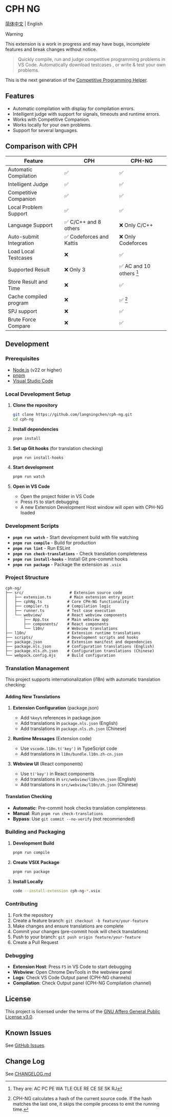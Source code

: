 # CPH NG

[简体中文](https://github.com/langningchen/cph-ng/blob/main/README.zh-CN.md) | English

> [!WARNING]  
> This extension is a work in progress and may have bugs, incomplete features
> and break changes without notice.

> Quickly compile, run and judge competitive programming problems in VS Code.
> Automatically download testcases , or write & test your own problems.

This is the next generation of the
[Competitive Programming Helper](https://github.com/agrawal-d/cph).

## Features

- Automatic compilation with display for compilation errors.
- Intelligent judge with support for signals, timeouts and runtime errors.
- Works with Competitive Companion.
- Works locally for your own problems.
- Support for several languages.

## Comparison with CPH

| Feature                 | CPH                      | CPH-NG                   |
| ----------------------- | ------------------------ | ------------------------ |
| Automatic Compilation   | ✅                       | ✅                       |
| Intelligent Judge       | ✅                       | ✅                       |
| Competitive Companion   | ✅                       | ✅                       |
| Local Problem Support   | ✅                       | ✅                       |
| Language Support        | ✅ C/C++ and 8 others    | ❌ Only C/C++            |
| Auto-submit Integration | ✅ Codeforces and Kattis | ❌ Only Codeforces       |
| Load Local Testcases    | ❌                       | ✅                       |
| Supported Result        | ❌ Only 3                | ✅ AC and 10 others [^1] |
| Store Result and Time   | ❌                       | ✅                       |
| Cache compiled program  | ❌                       | ✅ [^2]                  |
| SPJ support             | ❌                       | ✅                       |
| Brute Force Compare     | ❌                       | ✅                       |

[^1]: They are: AC PC PE WA TLE OLE RE CE SE SK RJ

[^2]:
    CPH-NG calculates a hash of the current source code. If the hash matches the
    last one, it skips the compile process to emit the running time.

## Development

### Prerequisites

- [Node.js](https://nodejs.org/) (v22 or higher)
- [pnpm](https://pnpm.io/)
- [Visual Studio Code](https://code.visualstudio.com/)

### Local Development Setup

1. **Clone the repository**

    ```bash
    git clone https://github.com/langningchen/cph-ng.git
    cd cph-ng
    ```

2. **Install dependencies**

    ```bash
    pnpm install
    ```

3. **Set up Git hooks** (for translation checking)

    ```bash
    pnpm run install-hooks
    ```

4. **Start development**

    ```bash
    pnpm run watch
    ```

5. **Open in VS Code**
    - Open the project folder in VS Code
    - Press `F5` to start debugging
    - A new Extension Development Host window will open with CPH-NG loaded

### Development Scripts

- **`pnpm run watch`** - Start development build with file watching
- **`pnpm run compile`** - Build for production
- **`pnpm run lint`** - Run ESLint
- **`pnpm run check-translations`** - Check translation completeness
- **`pnpm run install-hooks`** - Install Git pre-commit hooks
- **`pnpm run package`** - Package the extension as `.vsix`

### Project Structure

```
cph-ng/
├── src/                    # Extension source code
│   ├── extension.ts        # Main extension entry point
│   ├── cphNg.ts           # Core CPH-NG functionality
│   ├── compiler.ts        # Compilation logic
│   ├── runner.ts          # Test case execution
│   └── webview/           # React webview components
│       ├── App.tsx        # Main webview app
│       ├── components/    # React components
│       └── l10n/          # Webview translations
├── l10n/                  # Extension runtime translations
├── scripts/               # Development scripts and hooks
├── package.json           # Extension manifest and dependencies
├── package.nls.json       # Configuration translations (English)
├── package.nls.zh.json    # Configuration translations (Chinese)
└── webpack.config.mjs     # Build configuration
```

### Translation Management

This project supports internationalization (i18n) with automatic translation
checking:

#### Adding New Translations

1. **Extension Configuration** (package.json)
    - Add `%key%` references in package.json
    - Add translations in `package.nls.json` (English)
    - Add translations in `package.nls.zh.json` (Chinese)

2. **Runtime Messages** (Extension code)
    - Use `vscode.l10n.t('key')` in TypeScript code
    - Add translations in `l10n/bundle.l10n.zh-cn.json`

3. **Webview UI** (React components)
    - Use `t('key')` in React components
    - Add translations in `src/webview/l10n/en.json` (English)
    - Add translations in `src/webview/l10n/zh.json` (Chinese)

#### Translation Checking

- **Automatic**: Pre-commit hook checks translation completeness
- **Manual**: Run `pnpm run check-translations`
- **Bypass**: Use `git commit --no-verify` (not recommended)

### Building and Packaging

1. **Development Build**

    ```bash
    pnpm run compile
    ```

2. **Create VSIX Package**

    ```bash
    pnpm run package
    ```

3. **Install Locally**
    ```bash
    code --install-extension cph-ng-*.vsix
    ```

### Contributing

1. Fork the repository
2. Create a feature branch: `git checkout -b feature/your-feature`
3. Make changes and ensure translations are complete
4. Commit your changes (pre-commit hook will check translations)
5. Push to your branch: `git push origin feature/your-feature`
6. Create a Pull Request

### Debugging

- **Extension Host**: Press `F5` in VS Code to start debugging
- **Webview**: Open Chrome DevTools in the webview panel
- **Logs**: Check VS Code Output panel (CPH-NG channels)
- **Compilation**: Check Output panel (CPH-NG Compilation channel)

## License

This project is licensed under the terms of the
[GNU Affero General Public License v3.0](https://github.com/langningchen/cph-ng/blob/main/LICENSE).

## Known Issues

See [GitHub Issues](https://github.com/langningchen/cph-ng/issues).

## Change Log

See
[CHANGELOG.md](https://github.com/langningchen/cph-ng/blob/main/CHANGELOG.md)
